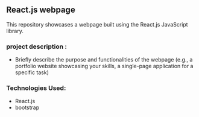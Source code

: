 <h2>React.js webpage</h2>
<span>This repository showcases a webpage built using the React.js JavaScript library.</span>
<h3>project description :</h3>
<ul>
  <li><span>Briefly describe the purpose and functionalities of the webpage (e.g., a portfolio website showcasing your skills, a single-page application for a specific task)</span></li>
</ul>
  <h3>Technologies Used:</h3>
<ul>
  <li>React.js</li>
  <li>bootstrap</li>
</ul>
